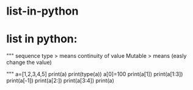 # list-in-python
# list in python:
"""
   sequence type > means continuity of value
   Mutable > means (easly change the value)

"""
a=[1,2,3,4,5]
print(a)
print(type(a))
a[0]=100
print(a[1])
print(a[1:3])
print(a[-1])
print(a[2:])
print(a[3:4])
print(a)
